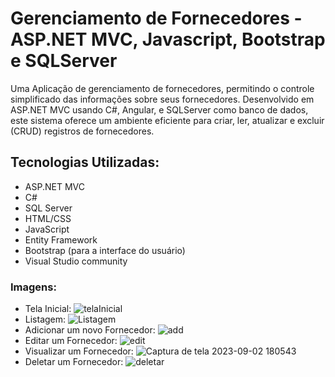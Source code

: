# Gerenciamento de Fornecedores - ASP.NET MVC, Javascript, Bootstrap e SQLServer
Uma Aplicação de gerenciamento de fornecedores, permitindo o controle simplificado das informações sobre seus fornecedores.
Desenvolvido em ASP.NET MVC usando C#, Angular, e SQLServer como banco de dados, este sistema oferece um ambiente eficiente para criar, ler, atualizar e excluir (CRUD) registros de fornecedores.

## Tecnologias Utilizadas:
+ ASP.NET MVC
+ C#
+ SQL Server
+ HTML/CSS
+ JavaScript
+ Entity Framework
+ Bootstrap (para a interface do usuário)
+ Visual Studio community

### Imagens:
  + Tela Inicial:
  ![telaInicial](https://github.com/LSaints/ASPNetMVCFornecedorCRUD/assets/132153413/96802886-4b60-4eea-8174-370593bc4334)
  + Listagem:
  ![Listagem](https://github.com/LSaints/ASPNetMVCFornecedorCRUD/assets/132153413/b87f01a5-118b-4755-981b-1ce943c277f3)
  + Adicionar um novo Fornecedor:
  ![add](https://github.com/LSaints/ASPNetMVCFornecedorCRUD/assets/132153413/626bbef9-8808-4350-9076-a36987fab477)
  + Editar um Fornecedor:
  ![edit](https://github.com/LSaints/ASPNetMVCFornecedorCRUD/assets/132153413/1b40c25d-0d53-480b-8d5a-331cee7241ab)
  + Visualizar um Fornecedor:
  ![Captura de tela 2023-09-02 180543](https://github.com/LSaints/ASPNetMVCFornecedorCRUD/assets/132153413/693a2839-7acd-40b2-841d-6eecebf6263a)
  + Deletar um Fornecedor:
  ![deletar](https://github.com/LSaints/ASPNetMVCFornecedorCRUD/assets/132153413/9d4a8629-c1fb-4f53-90e6-375d7d27bb6f)
